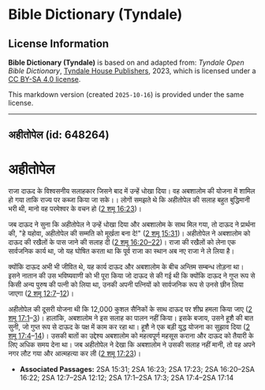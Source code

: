 # Bible Dictionary (Tyndale)

## License Information

**Bible Dictionary (Tyndale)** is based on and adapted from: _Tyndale Open Bible Dictionary_, [Tyndale House Publishers](https://tyndaleopenresources.com/), 2023, which is licensed under a [CC BY-SA 4.0 license](https://creativecommons.org/licenses/by-sa/4.0/legalcode.en).

This markdown version (created `2025-10-16`) is provided under the same license.



--------------------------------

## अहीतोपेल (id: 648264)

अहीतोपेल
========

राजा दाऊद के विश्वसनीय सलाहकार जिसने बाद में उन्हें धोखा दिया। वह अबशालोम की योजना में शामिल हो गया ताकि राज्य पर कब्जा किया जा सके।। लोगों समझते थे कि अहीतोपेल की सलाह बहुत बुद्धिमानी भरी थी, मानो वह परमेश्वर के वचन हो ([2 शमू 16:23](https://ref.ly/2Sam16:23))।

जब दाऊद ने सुना कि अहीतोपेल ने उन्हें धोखा दिया और अबशालोम के साथ मिल गया, तो दाऊद ने प्रार्थना की, "हे यहोवा, अहीतोपेल की सम्मति को मूर्खता बना दे!" ([2 शमू 15:31](https://ref.ly/2Sam15:31))। अहीतोपेल ने अबशालोम को दाऊद की रखैलों के पास जाने की सलाह दी ([2 शमू 16:20–22](https://ref.ly/2Sam16:20-2Sam16:22))। राजा की रखैलों को लेना एक सार्वजनिक कार्य था, जो यह घोषित करता था कि पूर्व राजा का स्थान अब नए राजा ने ले लिया है।

क्योंकि दाऊद अभी भी जीवित थे, यह कार्य दाऊद और अबशालोम के बीच अन्तिम सम्बन्ध तोड़ना था। इसने नातान की उस भविष्यवाणी को भी पूरा किया जो दाऊद से की गई थी कि क्योंकि दाऊद ने गुप्त रूप से किसी अन्य पुरुष की पत्नी को लिया था, उनकी अपनी पत्नियों को सार्वजनिक रूप से उनसे छीन लिया जाएगा ([2 शमू 12:7](https://ref.ly/2Sam12:7-2Sam12:12)–[12](https://ref.ly/2Sam12:7-2Sam12:12))।

अहीतोपेल की दूसरी योजना थी कि 12,000 कुशल सैनिकों के साथ दाऊद पर शीघ्र हमला किया जाए ([2 शमू 17:1](https://ref.ly/2Sam17:1-2Sam17:3)–[3](https://ref.ly/2Sam17:1-2Sam17:3))। हालांकि, अबशालोम ने इस सलाह का पालन नहीं किया। इसके बजाय, उसने हूशै की बात सुनी, जो गुप्त रूप से दाऊद के पक्ष में काम कर रहा था। हूशै ने एक बड़ी युद्ध योजना का सुझाव दिया ([2 शमू 17:4](https://ref.ly/2Sam17:4-2Sam17:14)–[14](https://ref.ly/2Sam17:4-2Sam17:14))। उसकी बातों का उद्देश्य अबशालोम को महत्वपूर्ण महसूस कराना और दाऊद को तैयारी के लिए अधिक समय देना था। जब अहीतोपेल ने देखा कि अबशालोम ने उसकी सलाह नहीं मानी, तो वह अपने नगर लौट गया और आत्महत्या कर ली ([2 शमू 17:23](https://ref.ly/2Sam17:23))।

* **Associated Passages:** 2SA 15:31; 2SA 16:23; 2SA 17:23; 2SA 16:20–2SA 16:22; 2SA 12:7–2SA 12:12; 2SA 17:1–2SA 17:3; 2SA 17:4–2SA 17:14

